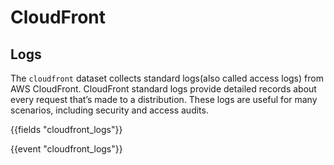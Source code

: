 # CloudFront

## Logs

The `cloudfront` dataset collects standard logs(also called access logs) from AWS CloudFront. CloudFront standard logs provide detailed records about every request that’s made to a distribution. These logs are useful for many scenarios, including security and access audits.

{{fields "cloudfront_logs"}}

{{event "cloudfront_logs"}}